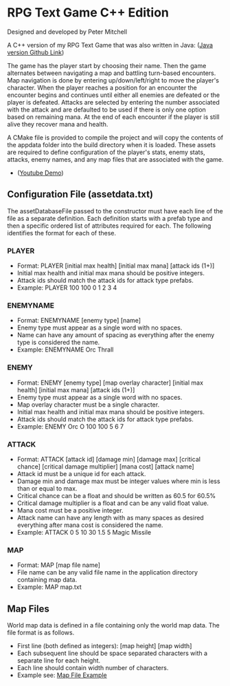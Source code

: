 # RPG Text Game C++ Edition

Designed and developed by Peter Mitchell

A C++ version of my RPG Text Game that was also written in Java: ([Java version Github Link](https://github.com/Squirrelbear/RPGTextGame))
 
The game has the player start by choosing their name. Then the game alternates between navigating a map and battling turn-based encounters. Map navigation is done by entering up/down/left/right to move the player's character. When the player reaches a position for an encounter the encounter begins and continues until either all enemies are defeated or the player is defeated. Attacks are selected by entering the number associated with the attack and are defaulted to be used if there is only one option based on remaining mana. At the end of each encounter if the player is still alive they recover mana and health.

A CMake file is provided to compile the project and will copy the contents of the appdata folder into the build directory when it is loaded. These assets are required to define configuration of the player's stats, enemy stats, attacks, enemy names, and any map files that are associated with the game.

* ([Youtube Demo](https://youtu.be/g24PpN2EcsE))

## Configuration File (assetdata.txt)

The assetDatabaseFile passed to the constructor must have each line of the file as a separate definition.
 Each definition starts with a prefab type and then a specific ordered list of attributes required for each.
 The following identifies the format for each of these.

 ### PLAYER
 * Format: PLAYER [initial max health] [initial max mana] [attack ids (1+)]
 * Initial max health and initial max mana should be positive integers.
 * Attack ids should match the attack ids for attack type prefabs.
 * Example: PLAYER 100 100 0 1 2 3 4

 ### ENEMYNAME
 * Format: ENEMYNAME [enemy type] [name]
 * Enemy type must appear as a single word with no spaces.
 * Name can have any amount of spacing as everything after the enemy type is considered the name.
 * Example: ENEMYNAME Orc Thrall

 ### ENEMY
 * Format: ENEMY [enemy type] [map overlay character] [initial max health] [initial max mana] [attack ids (1+)]
 * Enemy type must appear as a single word with no spaces.
 * Map overlay character must be a single character.
 * Initial max health and initial max mana should be positive integers.
 * Attack ids should match the attack ids for attack type prefabs.
 * Example: ENEMY Orc O 100 100 5 6 7

 ### ATTACK
 * Format: ATTACK [attack id] [damage min] [damage max] [critical chance] [critical damage multiplier] [mana cost] [attack name]
 * Attack id must be a unique id for each attack.
 * Damage min and damage max must be integer values where min is less than or equal to max.
 * Critical chance can be a float and should be written as 60.5 for 60.5%
 * Critical damage multiplier is a float and can be any valid float value.
 * Mana cost must be a positive integer.
 * Attack name can have any length with as many spaces as desired everything after mana cost is considered the name.
 * Example: ATTACK 0 5 10 30 1.5 5 Magic Missile

 ### MAP
 * Format: MAP [map file name]
 * File name can be any valid file name in the application directory containing map data.
 * Example: MAP map.txt

## Map Files

World map data is defined in a file containing only the world map data. The file format is as follows.
* First line (both defined as integers): [map height] [map width]
* Each subsequent line should be space separated characters with a separate line for each height.
* Each line should contain width number of characters.
* Example see: [Map File Example](https://github.com/Squirrelbear/RPGTextGameCPP/blob/main/appdata/map.txt)